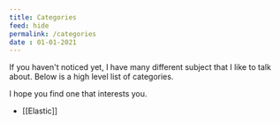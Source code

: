 ```yaml
---
title: Categories
feed: hide
permalink: /categories
date : 01-01-2021
---
```


If you haven't noticed yet, I have many different subject that I like to talk about. Below is a high level list of categories.

I hope you find one that interests you.

 - [[Elastic]]